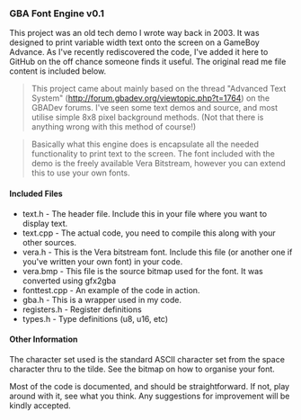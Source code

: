 ### GBA Font Engine v0.1
This project was an old tech demo I wrote way back in 2003. It was designed to print variable width text onto the screen on a GameBoy Advance. As I've recently rediscovered the code, I've added it here to GitHub on the off chance someone finds it useful. The original read me file content is included below.

> This project came about mainly based on the thread "Advanced Text System" (http://forum.gbadev.org/viewtopic.php?t=1764) on the GBADev forums. I've seen some text demos and source, and most utilise simple 8x8 pixel background methods. (Not that there is anything wrong with this method of course!)

> Basically what this engine does is encapsulate all the needed functionality to print text to the screen. The font included with the demo is the freely available Vera Bitstream, however you can extend this to use your own fonts.

#### Included Files
* text.h - The header file. Include this in your file where you want to display text.
* text.cpp - The actual code, you need to compile this along with your other sources.
* vera.h - This is the Vera bitstream font. Include this file (or another one if you've written your own font) in your code.
* vera.bmp - This file is the source bitmap used for the font. It was converted using gfx2gba
* fonttest.cpp - An example of the code in action.
* gba.h - This is a wrapper used in my code.
* registers.h - Register definitions
* types.h - Type definitions (u8, u16, etc)

#### Other Information
The character set used is the standard ASCII character set from the space character thru to the tilde. See the bitmap on how to organise your font.

Most of the code is documented, and should be straightforward. If not, play around with it, see what you think. Any suggestions for improvement will be kindly accepted.